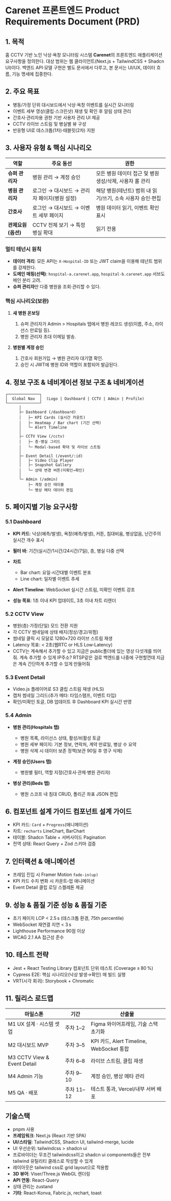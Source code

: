 # Carenet 프론트엔드 Product Requirements Document (PRD)

## 1. 목적

홈 CCTV 기반 노인 낙상‧욕창 모니터링 시스템 **Carenet**의 프론트엔드 애플리케이션 요구사항을 정의한다. 대상 범위는 웹 클라이언트(Next.js + TailwindCSS + Shadcn UI)이다. 백엔드 API·모델 구현은 별도 문서에서 다루고, 본 문서는 UI/UX, 데이터 흐름, 기능 명세에 집중한다.

## 2. 주요 목표

- 병동/가정 단위 대시보드에서 낙상·욕창 이벤트를 실시간 모니터링
- 이벤트 세부 영상(클립·스크린샷) 재생 및 확인 후 알림 상태 관리
- 간호사·관리자용 권한 기반 사용자 관리 UI 제공
- CCTV 라이브 스트림 및 병실별 뷰 구성
- 반응형 UI로 데스크톱(1차)·태블릿(2차) 지원

## 3. 사용자 유형 & 핵심 시나리오

| 역할               | 주요 동선                                    | 권한                                                       |
| ------------------ | -------------------------------------------- | ---------------------------------------------------------- |
| **슈퍼 관리자**    | 병원 관리 → 계정 승인                        | 모든 병원 데이터 접근 및 병원 생성/삭제, 사용자 롤 관리    |
| **병원 관리자**    | 로그인 → 대시보드 → 관리자 페이지(병원 설정) | 해당 병원(테넌트) 범위 내 읽기/쓰기, 소속 사용자 승인·편집 |
| **간호사**         | 로그인 → 대시보드 → 이벤트 세부 페이지       | 병원 데이터 읽기, 이벤트 확인 표시                         |
| **관제요원(옵션)** | CCTV 전체 보기 → 특정 병실 확대              | 읽기 전용                                                  |

### 멀티 테넌시 원칙

- **데이터 격리**: 모든 API는 `X-Hospital-ID` 또는 JWT claim을 이용해 테넌트 범위를 강제한다.
- **도메인 매핑(선택)**: `hospital-a.carenet.app`, `hospital-b.carenet.app` 서브도메인 분리 고려.
- **슈퍼 관리자**만 다중 병원을 조회·관리할 수 있다.

### 핵심 시나리오(보완)

1. **새 병원 온보딩**

   1. 슈퍼 관리자가 Admin > Hospitals 탭에서 병원 레코드 생성(이름, 주소, 라이선스 만료일 등).
   2. 병원 관리자 초대 이메일 발송.

2. **병원별 계정 승인**

   1. 간호사 회원가입 → 병원 관리자 대기열 확인.
   2. 승인 시 JWT에 병원 ID와 역할이 포함되어 발급된다.

## 4. 정보 구조 & 네비게이션 정보 구조 & 네비게이션

```
┌──────────────┐
│  Global Nav  │  (Logo | Dashboard | CCTV | Admin | Profile)
└──────────────┘
      │
      ├─ Dashboard (/dashboard)
      │   ├─ KPI Cards (실시간 카운트)
      │   ├─ Heatmap / Bar chart (기간 선택)
      │   └─ Alert Timeline
      │
      ├─ CCTV View (/cctv)
      │   ├─ 층·병실 그리드
      │   └─ Modal‑based 확대 및 라이브 스트림
      │
      ├─ Event Detail (/event/:id)
      │   ├─ Video Clip Player
      │   ├─ Snapshot Gallery
      │   └─ 상태 변경 버튼(미확인→확인)
      │
      └─ Admin (/admin)
          ├─ 계정 승인 테이블
          └─ 병상 메타 데이터 편집
```

## 5. 페이지별 기능 요구사항

### 5.1 Dashboard

- **KPI 카드**: 낙상(예측/발생), 욕창(예측/발생), 커튼, 침대비움, 병상없음, 난간주의 실시간 개수 표시
- **필터 바**: 기간(실시간/1시간/24시간/7일), 층, 병실 다중 선택
- **차트**

  - Bar chart: 요일·시간대별 이벤트 분포
  - Line chart: 일자별 이벤트 추세

- **Alert Timeline**: WebSocket 실시간 스트림, 미확인 이벤트 강조
- **성능 목표**: 1초 이내 KPI 업데이트, 3초 이내 차트 리렌더

### 5.2 CCTV View

- 병원(층)·가정(단일) 모드 전환 지원
- 각 CCTV 썸네일에 상태 배지(정상/경고/위험)
- 썸네일 클릭 시 모달로 1280×720 라이브 스트림 재생
- Latency 목표: < 2초(웹RTC or HLS Low‑Latency)
- CCTV는 계속해서 추가할 수 있고 지금은 public폴더에 있는 영상 다섯개를 띄어줘. 계속 추가할 수 있게 IP주소? RTSP같은 걸로 백엔드를 나중에 구현할껀데 지금은 계속 간단하게 추가할 수 있게 만들어줘

### 5.3 Event Detail

- Video.js 플레이어로 S3 클립 스트림 재생 (HLS)
- 캡처 썸네일 그리드(추가 메타: 타임스탬프, 이벤트 타입)
- 확인/미확인 토글, DB 업데이트 후 Dashboard KPI 실시간 반영

### 5.4 Admin

- **병원 관리(Hospitals 탭)**

  - 병원 목록, 라이선스 상태, 활성/비활성 토글
  - 병원 세부 페이지: 기본 정보, 연락처, 계약 만료일, 병상 수 요약
  - 병원 삭제 시 데이터 보존 정책(보관 90일 후 영구 삭제)

- **계정 승인(Users 탭)**

  - 병원별 필터, 역할 지정(간호사·관제·병원 관리자)

- **병상 관리(Beds 탭)**

  - 병원 스코프 내 침대 CRUD, 폴리곤 좌표 JSON 편집

## 6. 컴포넌트 설계 가이드 컴포넌트 설계 가이드

- KPI 카드: `Card` + `Progress`(애니메이션)
- 차트: `recharts` LineChart, BarChart
- 테이블: Shadcn Table + 서버사이드 Pagination
- 전역 상태: React Query + Zod 스키마 검증

## 7. 인터랙션 & 애니메이션

- 프레임 진입 시 Framer Motion `fade‑in(up)`
- KPI 카드 수치 변화 시 카운트‑업 애니메이션
- Event Detail 클립 로딩 스켈레톤 제공

## 9. 성능 & 품질 기준 성능 & 품질 기준

- 초기 페이지 LCP < 2.5 s (데스크톱 환경, 75th percentile)
- WebSocket 재연결 지연 < 3 s
- Lighthouse Performance 90점 이상
- WCAG 2.1 AA 접근성 준수

## 10. 테스트 전략

- Jest + React Testing Library 컴포넌트 단위 테스트 (Coverage ≥ 80 %)
- Cypress E2E: 핵심 시나리오(낙상 발생→확인) 매 빌드 실행
- VRT(시각 회귀): Storybook + Chromatic

## 11. 릴리스 로드맵

| 마일스톤                    | 기간       | 산출물                                   |
| --------------------------- | ---------- | ---------------------------------------- |
| M1 UX 설계 · 시스템 셋업    | 주차 1–2   | Figma 와이어프레임, 기술 스택 초기화     |
| M2 대시보드 MVP             | 주차 3–5   | KPI 카드, Alert Timeline, WebSocket 통합 |
| M3 CCTV View & Event Detail | 주차 6–8   | 라이브 스트림, 클립 재생                 |
| M4 Admin 기능               | 주차 9–10  | 계정 승인, 병상 메타 관리                |
| M5 QA · 배포                | 주차 11–12 | 테스트 통과, Vercel/내부 서버 배포       |

## 기술스택

- pnpm 사용
- **프레임워크**: Next.js (React 기반 SPA)
- **UI/스타일**: TailwindCSS, Shadcn UI, tailwind-merge, lucide
- UI 우선순위: tailwindcss > shadcn ui
- 프로바이더는 무조건 tailwindcss이고 shadcn ui components들은 전부 tailwind 유틸리티 클래스로 작성할 수 있게
- 레이아웃은 tailwind css로 grid layout으로 적용함
- **3D 뷰어**: Viser/Three.js WebGL 렌더링
- **API 연동**: React-Query
- 상태 관리는 zustand
- **기타**: React-Konva, Fabric.js, rechart, toast
